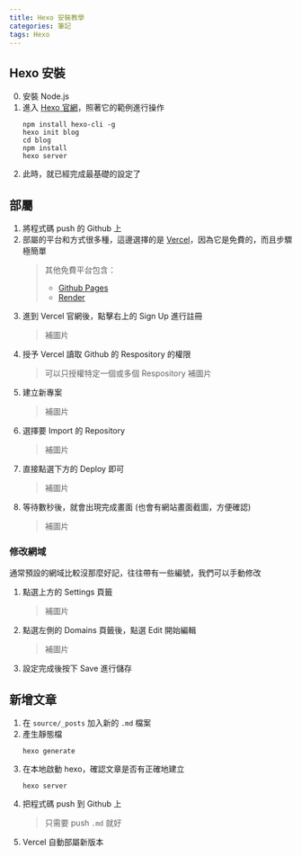 ```yaml
---
title: Hexo 安裝教學
categories: 筆記
tags: Hexo
---
```


## Hexo 安裝
0. 安裝 Node.js
1. 進入 [Hexo 官網](https://hexo.io/zh-tw/index.html)，照著它的範例進行操作
   ```
   npm install hexo-cli -g
   hexo init blog
   cd blog
   npm install
   hexo server
   ```
2. 此時，就已經完成最基礎的設定了

## 部屬
1. 將程式碼 push 的 Github 上
2. 部屬的平台和方式很多種，這邊選擇的是 [Vercel](https://vercel.com/)，因為它是免費的，而且步驟極簡單
   > 其他免費平台包含：
   > - [Github Pages](https://pages.github.com/)
   > - [Render](https://render.com/)
3. 進到 Vercel 官網後，點擊右上的 Sign Up 進行註冊
   > 補圖片
4. 授予 Vercel 讀取 Github 的 Respository 的權限
   > 可以只授權特定一個或多個 Respository
   > 補圖片
5. 建立新專案
   > 補圖片
6. 選擇要 Import 的 Repository
   > 補圖片
7. 直接點選下方的 Deploy 即可
   > 補圖片
8. 等待數秒後，就會出現完成畫面 (也會有網站畫面截圖，方便確認)
   > 補圖片

### 修改網域
通常預設的網域比較沒那麼好記，往往帶有一些編號，我們可以手動修改
1. 點選上方的 Settings 頁籤
   > 補圖片
2. 點選左側的 Domains 頁籤後，點選 Edit 開始編輯
   > 補圖片
3. 設定完成後按下 Save 進行儲存

## 新增文章
1. 在 `source/_posts` 加入新的 `.md` 檔案
2. 產生靜態檔
   ```
   hexo generate
   ```
3. 在本地啟動 hexo，確認文章是否有正確地建立
   ```
   hexo server
   ```
4. 把程式碼 push 到 Github 上
   > 只需要 push `.md` 就好 
5. Vercel 自動部屬新版本
